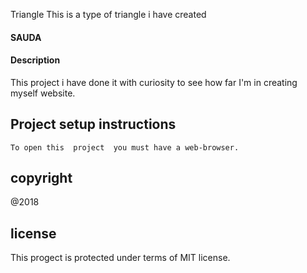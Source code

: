 Triangle
This is a type of triangle i have  created
   #### SAUDA
   #### Description
   This project i have done it with  curiosity  to see how far I'm in creating myself website.
   ## Project setup instructions
    To open this  project  you must have a web-browser.
   
   ## copyright
   @2018

   ## license 
   This progect is protected  under terms of MIT license.